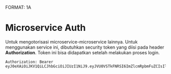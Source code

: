 FORMAT: 1A

# Microservice Auth

Untuk mengotorisasi microservice-microservice lainnya. Untuk menggunakan service ini, dibutuhkan security token yang diisi pada header **Authorization**. Token ini bisa didapatkan setelah melakukan proses login.

```http
Authorization: Bearer eyJ0eXAiOiJKV1QiLCJhbGciOiJIUzI1NiJ9.eyJVU0VSTkFNRSI6ImZlcmRpbmFuZCIsIlVTRVJfQVVUSF9DT0RFIjoiVEFDMDAwMDQiLCJVU0VSX1JPTEUiOiJBU0lTVEVOX0xBUEFOR0FOIiwiTE9DQVRJT05fQ09ERSI6IjQxMjFBLDUxMjFBLDMxMjFBIiwiUkVGRkVSRU5DRV9ST0xFIjoiQUZEX0NPREUiLCJFTVBMT1lFRV9OSUsiOiIxMjM0MzIiLCJJTUVJIjoiMzU1NDEwMDkwMDg4NTQ1IiwianRpIjoiMTk3NzgzNjgtODEzZi00OWZhLWIxMzMtYTkyOTFkYzBhMzc5IiwiaWF0IjoxNTQ1NjUyNTA3LCJleHAiOjE1NDYyNTczMDd9.YjCWBNHoaidEC_EzAvZbPoEArucChO3LTEY72fG0jdU
```

<!-- include(contacts.md) -->
<!-- include(content.md) -->
<!-- include(content-label.md) -->
<!-- include(finding.md) -->
<!-- include(image.md) -->
<!-- include(inspection-header.md) -->
<!-- include(inspection-detail.md) -->
<!-- include(inspection-tracking.md) -->
<!-- include(kriteria.md) -->
<!-- include(login.md) -->
<!-- include(mobile-sync.md) -->
<!-- include(mobile-sync-finding.md) -->